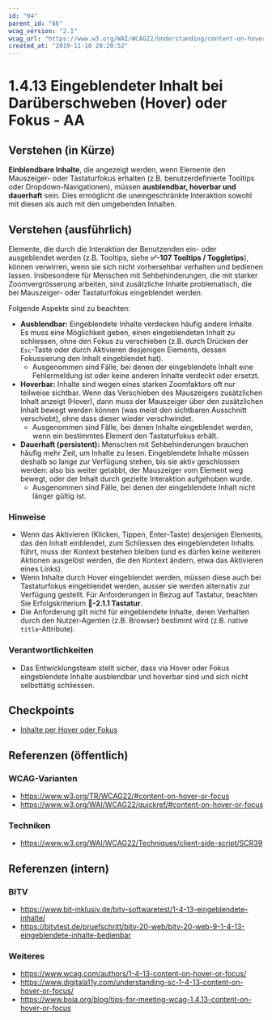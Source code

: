```yaml
---
id: "94"
parent_id: "66"
wcag_version: "2.1"
wcag_url: "https://www.w3.org/WAI/WCAG22/Understanding/content-on-hover-or-focus.html"
created_at: "2019-11-10 20:20:52"
---
```


# 1.4.13 Eingeblendeter Inhalt bei Darüberschweben (Hover) oder Fokus - AA

## Verstehen (in Kürze)

**Einblendbare Inhalte**, die angezeigt werden, wenn Elemente den Mauszeiger- oder Tastaturfokus erhalten (z.B. benutzerdefinierte Tooltips oder Dropdown-Navigationen), müssen **ausblendbar, hoverbar und dauerhaft** sein. Dies ermöglicht die uneingeschränkte Interaktion sowohl mit diesen als auch mit den umgebenden Inhalten.

## Verstehen (ausführlich)

Elemente, die durch die Interaktion der Benutzenden ein- oder ausgeblendet werden (z.B. Tooltips, siehe **✅-107 Tooltips / Toggletips**), können verwirren, wenn sie sich nicht vorhersehbar verhalten und bedienen lassen. Insbesondere für Menschen mit Sehbehinderungen, die mit starker Zoomvergrösserung arbeiten, sind zusätzliche Inhalte problematisch, die bei Mauszeiger- oder Tastaturfokus eingeblendet werden.

Folgende Aspekte sind zu beachten:

- **Ausblendbar:** Eingeblendete Inhalte verdecken häufig andere Inhalte. Es muss eine Möglichkeit geben, einen eingeblendeten Inhalt zu schliessen, ohne den Fokus zu verschieben (z.B. durch Drücken der `Esc`-Taste oder durch Aktivieren desjenigen Elements, dessen Fokussierung den Inhalt eingeblendet hat).
    - Ausgenommen sind Fälle, bei denen der eingeblendete Inhalt eine Fehlermeldung ist oder keine anderen Inhalte verdeckt oder ersetzt.
- **Hoverbar:** Inhalte sind wegen eines starken Zoomfaktors oft nur teilweise sichtbar. Wenn das Verschieben des Mauszeigers zusätzlichen Inhalt anzeigt (Hover), dann muss der Mauszeiger über den zusätzlichen Inhalt bewegt werden können (was meist den sichtbaren Ausschnitt verschiebt), ohne dass dieser wieder verschwindet.
    - Ausgenommen sind Fälle, bei denen Inhalte eingeblendet werden, wenn ein bestimmtes Element den Tastaturfokus erhält.
- **Dauerhaft (persistent):** Menschen mit Sehbehinderungen brauchen häufig mehr Zeit, um Inhalte zu lesen. Eingeblendete Inhalte müssen deshalb so lange zur Verfügung stehen, bis sie aktiv geschlossen werden: also bis weiter getabbt, der Mauszeiger vom Element weg bewegt, oder der Inhalt durch gezielte Interaktion aufgehoben wurde.
    - Ausgenommen sind Fälle, bei denen der eingeblendete Inhalt nicht länger gültig ist.

### Hinweise

- Wenn das Aktivieren (Klicken, Tippen, Enter-Taste) desjenigen Elements, das den Inhalt einblendet, zum Schliessen des eingeblendeten Inhalts führt, muss der Kontext bestehen bleiben (und es dürfen keine weiteren Aktionen ausgelöst werden, die den Kontext ändern, etwa das Aktivieren eines Links).
- Wenn Inhalte durch Hover eingeblendet werden, müssen diese auch bei Tastaturfokus eingeblendet werden, ausser sie werden alternativ zur Verfügung gestellt. Für Anforderungen in Bezug auf Tastatur, beachten Sie Erfolgskriterium **📜-2.1.1 Tastatur**.
- Die Anforderung gilt nicht für eingeblendete Inhalte, deren Verhalten durch den Nutzer-Agenten (z.B. Browser) bestimmt wird (z.B. native `title`-Attribute).

### Verantwortlichkeiten

- Das Entwicklungsteam stellt sicher, dass via Hover oder Fokus eingeblendete Inhalte ausblendbar und hoverbar sind und sich nicht selbsttätig schliessen.

## Checkpoints

- [Inhalte per Hover oder Fokus](inhalte-per-hover-oder-fokus)

## Referenzen (öffentlich)

### WCAG-Varianten
- <https://www.w3.org/TR/WCAG22/#content-on-hover-or-focus>
- <https://www.w3.org/WAI/WCAG22/quickref/#content-on-hover-or-focus>

### Techniken
- <https://www.w3.org/WAI/WCAG22/Techniques/client-side-script/SCR39>

## Referenzen (intern)

### BITV
- <https://www.bit-inklusiv.de/bitv-softwaretest/1-4-13-eingeblendete-inhalte/>
- <https://bitvtest.de/pruefschritt/bitv-20-web/bitv-20-web-9-1-4-13-eingeblendete-inhalte-bedienbar>

### Weiteres
- <https://www.wcag.com/authors/1-4-13-content-on-hover-or-focus/>
- <https://www.digitala11y.com/understanding-sc-1-4-13-content-on-hover-or-focus/>
- <https://www.boia.org/blog/tips-for-meeting-wcag-1.4.13-content-on-hover-or-focus>